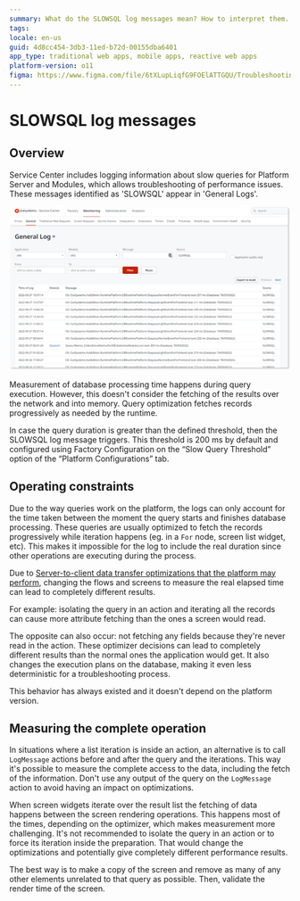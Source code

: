 ```yaml
---
summary: What do the SLOWSQL log messages mean? How to interpret them.
tags:
locale: en-us
guid: 4d8cc454-3db3-11ed-b72d-00155dba6401
app_type: traditional web apps, mobile apps, reactive web apps
platform-version: o11
figma: https://www.figma.com/file/6tXLupLiqfG9FOElATTGQU/Troubleshooting?node-id=3327:402
---
```


# SLOWSQL log messages

## Overview

Service Center includes logging information about slow queries for Platform
Server and Modules, which allows troubleshooting of performance issues. These
messages identified as 'SLOWSQL' appear in 'General Logs'.

![Log viewer showing SLOWSQL messages](images/slowsql-log.png)

Measurement of database processing time happens during query execution.
However, this doesn't consider the fetching of the results over the network and
into memory. Query optimization fetches records progressively as needed by the
runtime.

In case the query duration is greater than the defined threshold, then the
SLOWSQL log message triggers. This threshold is 200 ms by default and
configured using Factory Configuration on the “Slow Query Threshold” option of
the “Platform Configurations” tab.

## Operating constraints

Due to the way queries work on the platform, the logs can only account for the
time taken between the moment the query starts and finishes database
processing. These queries are usually optimized to fetch the records
progressively while iteration happens (eg. in a `For` node, screen list widget,
etc). This makes it impossible for the log to include the real duration since
other operations are executing during the process.

Due to [Server-to-client data transfer optimizations that the platform may
perform](https://success.outsystems.com/Documentation/11/Developing_an_Application/Implement_Application_Logic/Server-to-client_data_transfer_optimization),
changing the flows and screens to measure the real elapsed time can lead to
completely different results.

For example: isolating the query in an action and iterating all the records can
cause more attribute fetching than the ones a screen would read.

The opposite can also occur: not fetching any fields because they're never
read in the action. These optimizer decisions can lead to completely different
results than the normal ones the application would get. It also changes the
execution plans on the database, making it even less deterministic for a
troubleshooting process.

This behavior has always existed and it doesn't depend on the platform
version.

## Measuring the complete operation

In situations where a list iteration is inside an action, an alternative is to
call `LogMessage` actions before and after the query and the iterations. This
way it's possible to measure the complete access to the data, including the
fetch of the information. Don't use any output of the query on the `LogMessage`
action to avoid having an impact on optimizations.

When screen widgets iterate over the result list the fetching of data happens
between the screen rendering operations. This happens most of the times,
depending on the optimizer, which makes measurement more challenging. It's not
recommended to isolate the query in an action or to force its iteration inside
the preparation. That would change the optimizations and potentially give
completely different performance results.

The best way is to make a copy of the screen and remove as many of any
other elements unrelated to that query as possible. Then, validate the render
time of the screen.

